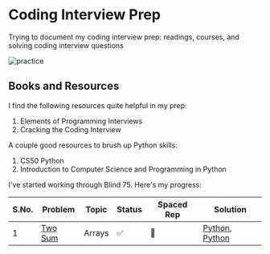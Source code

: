 # Coding Interview Prep

Trying to document my coding interview prep: readings, courses, and solving coding interview questions

![practice](https://i.imgur.com/iIumReY.png)

## Books and Resources
I find the following resources quite helpful in my prep:

1. Elements of Programming Interviews
2. Cracking the Coding Interview

A couple good resources to brush up Python skills:

1. CS50 Python
2. Introduction to Computer Science and Programming in Python

I've started working through Blind 75. Here's my progress:

|S.No.|Problem|Topic|Status|Spaced Rep|Solution|
|----|----|----|----|-----|----|
|1|[Two Sum](https://leetcode.com/problems/two-sum/)|Arrays|✅|🔵|[Python](https://github.com/balapriyac/coding-interview-prep/blob/main/arrays/two-sum/1.py), [Python](https://github.com/balapriyac/coding-interview-prep/blob/main/arrays/two-sum/2.py)|
